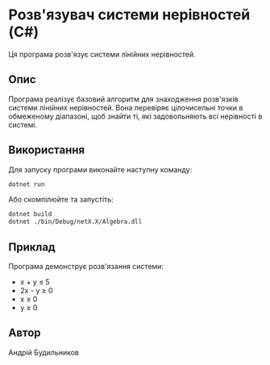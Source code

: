 # Розв'язувач системи нерівностей (C#)

Ця програма розв'язує системи лінійних нерівностей.

## Опис

Програма реалізує базовий алгоритм для знаходження розв'язків системи лінійних нерівностей. Вона перевіряє цілочисельні точки в обмеженому діапазоні, щоб знайти ті, які задовольняють всі нерівності в системі.

## Використання

Для запуску програми виконайте наступну команду:

```bash
dotnet run
```

Або скомпілюйте та запустіть:

```bash
dotnet build
dotnet ./bin/Debug/netX.X/Algebra.dll
```

## Приклад

Програма демонструє розв'язання системи:
- x + y ≤ 5
- 2x - y ≥ 0
- x ≥ 0
- y ≥ 0

## Автор

Андрій Будильников